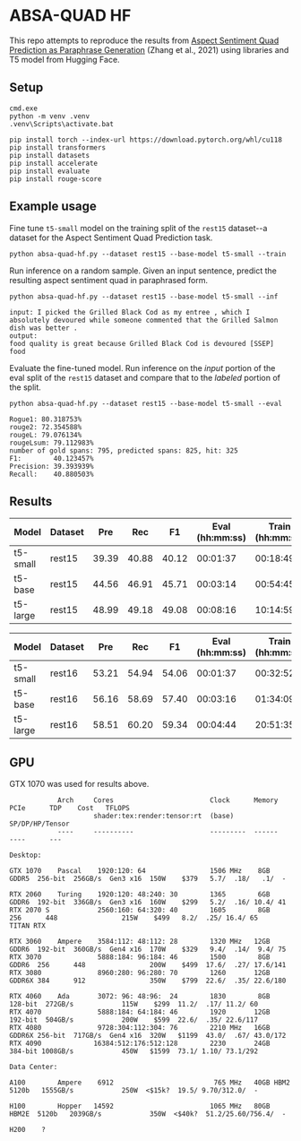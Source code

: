 # ABSA-QUAD HF

This repo attempts to reproduce the results from [Aspect Sentiment Quad Prediction as Paraphrase Generation](https://arxiv.org/abs/2110.00796) (Zhang et al., 2021) using libraries and T5 model from Hugging Face.

## Setup

```
cmd.exe
python -m venv .venv
.venv\Scripts\activate.bat

pip install torch --index-url https://download.pytorch.org/whl/cu118
pip install transformers
pip install datasets
pip install accelerate
pip install evaluate
pip install rouge-score
```

## Example usage

Fine tune ``t5-small`` model on the training split of the ``rest15`` dataset--a dataset for the Aspect Sentiment Quad Prediction task.

```
python absa-quad-hf.py --dataset rest15 --base-model t5-small --train
```

Run inference on a random sample. Given an input sentence, predict the resulting aspect sentiment quad in paraphrased form.

```
python absa-quad-hf.py --dataset rest15 --base-model t5-small --inf

input: I picked the Grilled Black Cod as my entree , which I absolutely devoured while someone commented that the Grilled Salmon dish was better .
output:
food quality is great because Grilled Black Cod is devoured [SSEP] food
```

Evaluate the fine-tuned model. Run inference on the *input* portion of the eval split of the ``rest15`` dataset and compare that to the *labeled* portion of the split.

```
python absa-quad-hf.py --dataset rest15 --base-model t5-small --eval

Rogue1: 80.318753%
rouge2: 72.354588%
rougeL: 79.076134%
rougeLsum: 79.112983%
number of gold spans: 795, predicted spans: 825, hit: 325
F1:        40.123457%
Precision: 39.393939%
Recall:    40.880503%
```

## Results

| Model    | Dataset | Pre   | Rec   | F1    | Eval (hh:mm:ss) | Train (hh:mm:ss) |
| -------- | ------- | ----- | ----- | ----- | --------------- | ---------------- |
| t5-small | rest15  | 39.39 | 40.88 | 40.12 | 00:01:37        | 00:18:49         |
| t5-base  | rest15  | 44.56 | 46.91 | 45.71 | 00:03:14        | 00:54:45         |
| t5-large | rest15  | 48.99 | 49.18 | 49.08 | 00:08:16        | 10:14:59         |

| Model    | Dataset | Pre   | Rec   | F1    | Eval (hh:mm:ss) | Train (hh:mm:ss) |
| -------- | ------- | ----- | ----- | ----- | --------------- | ---------------- |
| t5-small | rest16  | 53.21 | 54.94 | 54.06 | 00:01:37        | 00:32:52         |
| t5-base  | rest16  | 56.16 | 58.69 | 57.40 | 00:03:16        | 01:34:09         |
| t5-large | rest16  | 58.51 | 60.20 | 59.34 | 00:04:44        | 20:51:35         |

## GPU

GTX 1070 was used for results above.

```
            Arch     Cores                        Clock      Memory                        PCIe      TDP    Cost   TFLOPS
                     shader:tex:render:tensor:rt  (base)                                                           SP/DP/HP/Tensor
            ----     ----------                   ---------  ------                        ----      ---

Desktop:

GTX 1070    Pascal    1920:120: 64                1506 MHz    8GB GDDR5  256-bit  256GB/s  Gen3 x16  150W    $379   5.7/  .18/   .1/  -

RTX 2060    Turing    1920:120: 48:240: 30        1365        6GB GDDR6  192-bit  336GB/s  Gen3 x16  160W    $299   5.2/  .16/ 10.4/ 41
RTX 2070 S            2560:160: 64:320: 40        1605        8GB        256      448                215W    $499   8.2/  .25/ 16.4/ 65
TITAN RTX

RTX 3060    Ampere    3584:112: 48:112: 28        1320 MHz   12GB GDDR6  192-bit  360GB/s  Gen4 x16  170W    $329   9.4/  .14/  9.4/ 75
RTX 3070              5888:184: 96:184: 46        1500        8GB GDDR6  256      448                200W    $499  17.6/  .27/ 17.6/141
RTX 3080              8960:280: 96:280: 70        1260       12GB GDDR6X 384      912                350W    $799  22.6/  .35/ 22.6/180

RTX 4060    Ada       3072: 96: 48:96:  24        1830        8GB        128-bit  272GB/s            115W    $299  11.2/  .17/ 11.2/ 60
RTX 4070              5888:184: 64:184: 46        1920       12GB        192-bit  504GB/s            200W    $599  22.6/  .35/ 22.6/117
RTX 4080              9728:304:112:304: 76        2210 MHz   16GB GDDR6X 256-bit  717GB/s  Gen4 x16  320W   $1199  43.0/  .67/ 43.0/172
RTX 4090             16384:512:176:512:128        2230       24GB        384-bit 1008GB/s            450W   $1599  73.1/ 1.10/ 73.1/292

Data Center:

A100        Ampere    6912                         765 MHz   40GB HBM2   5120b   1555GB/s            250W  <$15k?  19.5/ 9.70/312.0/  -

H100        Hopper   14592                        1065 MHz   80GB HBM2E  5120b   2039GB/s            350W  <$40k?  51.2/25.60/756.4/  -

H200    ?
```
